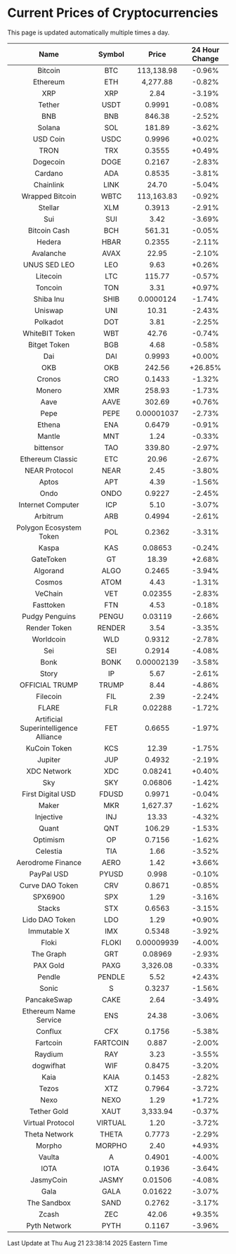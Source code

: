 # Current Prices of Cryptocurrencies
This page is updated automatically multiple times a day.

| Name | Symbol | Price | 24 Hour Change |
| :---: |:---:| :---: | :---: |
| Bitcoin | BTC | 113,138.98 | -0.96% |
| Ethereum | ETH | 4,277.88 | -0.82% |
| XRP | XRP | 2.84 | -3.19% |
| Tether | USDT | 0.9991 | -0.08% |
| BNB | BNB | 846.38 | -2.52% |
| Solana | SOL | 181.89 | -3.62% |
| USD Coin | USDC | 0.9996 | +0.02% |
| TRON | TRX | 0.3555 | +0.49% |
| Dogecoin | DOGE | 0.2167 | -2.83% |
| Cardano | ADA | 0.8535 | -3.81% |
| Chainlink | LINK | 24.70 | -5.04% |
| Wrapped Bitcoin | WBTC | 113,163.83 | -0.92% |
| Stellar | XLM | 0.3913 | -2.91% |
| Sui | SUI | 3.42 | -3.69% |
| Bitcoin Cash | BCH | 561.31 | -0.05% |
| Hedera | HBAR | 0.2355 | -2.11% |
| Avalanche | AVAX | 22.95 | -2.10% |
| UNUS SED LEO | LEO | 9.63 | +0.26% |
| Litecoin | LTC | 115.77 | -0.57% |
| Toncoin | TON | 3.31 | +0.97% |
| Shiba Inu | SHIB | 0.0000124 | -1.74% |
| Uniswap | UNI | 10.31 | -2.43% |
| Polkadot | DOT | 3.81 | -2.25% |
| WhiteBIT Token | WBT | 42.76 | -0.74% |
| Bitget Token | BGB | 4.68 | -0.58% |
| Dai | DAI | 0.9993 | +0.00% |
| OKB | OKB | 242.56 | +26.85% |
| Cronos | CRO | 0.1433 | -1.32% |
| Monero | XMR | 258.93 | -1.73% |
| Aave | AAVE | 302.69 | +0.76% |
| Pepe | PEPE | 0.00001037 | -2.73% |
| Ethena | ENA | 0.6479 | -0.91% |
| Mantle | MNT | 1.24 | -0.33% |
| bittensor | TAO | 339.80 | -2.97% |
| Ethereum Classic | ETC | 20.96 | -2.67% |
| NEAR Protocol | NEAR | 2.45 | -3.80% |
| Aptos | APT | 4.39 | -1.56% |
| Ondo | ONDO | 0.9227 | -2.45% |
| Internet Computer | ICP | 5.10 | -3.07% |
| Arbitrum | ARB | 0.4994 | -2.61% |
| Polygon Ecosystem Token | POL | 0.2362 | -3.31% |
| Kaspa | KAS | 0.08653 | -0.24% |
| GateToken | GT | 18.39 | +2.68% |
| Algorand | ALGO | 0.2465 | -3.94% |
| Cosmos | ATOM | 4.43 | -1.31% |
| VeChain | VET | 0.02355 | -2.83% |
| Fasttoken | FTN | 4.53 | -0.18% |
| Pudgy Penguins | PENGU | 0.03119 | -2.66% |
| Render Token | RENDER | 3.54 | -3.35% |
| Worldcoin | WLD | 0.9312 | -2.78% |
| Sei | SEI | 0.2914 | -4.08% |
| Bonk | BONK | 0.00002139 | -3.58% |
| Story | IP | 5.67 | -2.61% |
| OFFICIAL TRUMP | TRUMP | 8.44 | -4.86% |
| Filecoin | FIL | 2.39 | -2.24% |
| FLARE | FLR | 0.02288 | -1.72% |
| Artificial Superintelligence Alliance | FET | 0.6655 | -1.97% |
| KuCoin Token | KCS | 12.39 | -1.75% |
| Jupiter | JUP | 0.4932 | -2.19% |
| XDC Network | XDC | 0.08241 | +0.40% |
| Sky | SKY | 0.06806 | -1.42% |
| First Digital USD | FDUSD | 0.9971 | -0.04% |
| Maker | MKR | 1,627.37 | -1.62% |
| Injective | INJ | 13.33 | -4.32% |
| Quant | QNT | 106.29 | -1.53% |
| Optimism | OP | 0.7156 | -1.62% |
| Celestia | TIA | 1.66 | -3.52% |
| Aerodrome Finance | AERO | 1.42 | +3.66% |
| PayPal USD | PYUSD | 0.998 | -0.10% |
| Curve DAO Token | CRV | 0.8671 | -0.85% |
| SPX6900 | SPX | 1.29 | -3.16% |
| Stacks | STX | 0.6563 | -3.15% |
| Lido DAO Token | LDO | 1.29 | +0.90% |
| Immutable X | IMX | 0.5348 | -3.92% |
| Floki | FLOKI | 0.00009939 | -4.00% |
| The Graph | GRT | 0.08969 | -2.93% |
| PAX Gold | PAXG | 3,326.08 | -0.33% |
| Pendle | PENDLE | 5.52 | +2.43% |
| Sonic | S | 0.3237 | -1.56% |
| PancakeSwap | CAKE | 2.64 | -3.49% |
| Ethereum Name Service | ENS | 24.38 | -3.06% |
| Conflux | CFX | 0.1756 | -5.38% |
| Fartcoin | FARTCOIN | 0.887 | -2.00% |
| Raydium | RAY | 3.23 | -3.55% |
| dogwifhat | WIF | 0.8475 | -3.20% |
| Kaia | KAIA | 0.1453 | -2.82% |
| Tezos | XTZ | 0.7964 | -3.72% |
| Nexo | NEXO | 1.29 | +1.72% |
| Tether Gold | XAUT | 3,333.94 | -0.37% |
| Virtual Protocol | VIRTUAL | 1.20 | -3.72% |
| Theta Network | THETA | 0.7773 | -2.29% |
| Morpho | MORPHO | 2.40 | +4.93% |
| Vaulta | A | 0.4901 | -4.00% |
| IOTA | IOTA | 0.1936 | -3.64% |
| JasmyCoin | JASMY | 0.01506 | -4.08% |
| Gala | GALA | 0.01622 | -3.07% |
| The Sandbox | SAND | 0.2762 | -3.17% |
| Zcash | ZEC | 42.06 | +9.35% |
| Pyth Network | PYTH | 0.1167 | -3.96% |

Last Update at Thu Aug 21 23:38:14 2025 Eastern Time